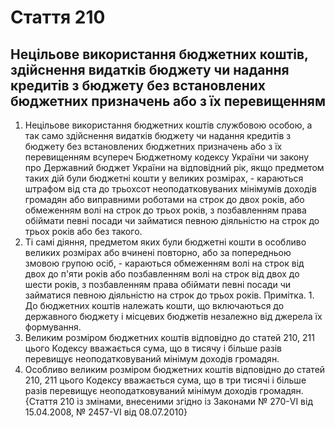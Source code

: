 Cтаття 210
====
Нецільове використання бюджетних коштів, здійснення видатків бюджету чи надання кредитів з бюджету без встановлених бюджетних призначень або з їх перевищенням
----
1. Нецільове використання бюджетних коштів службовою особою, а так само здійснення видатків бюджету чи надання кредитів з бюджету без встановлених бюджетних призначень або з їх перевищенням всупереч Бюджетному кодексу України чи закону про Державний бюджет України на відповідний рік, якщо предметом таких дій були бюджетні кошти у великих розмірах, -
караються штрафом від ста до трьохсот неоподатковуваних мінімумів доходів громадян або виправними роботами на строк до двох років, або обмеженням волі на строк до трьох років, з позбавленням права обіймати певні посади чи займатися певною діяльністю на строк до трьох років або без такого.
2. Ті самі діяння, предметом яких були бюджетні кошти в особливо великих розмірах або вчинені повторно, або за попередньою змовою групою осіб, -
караються обмеженням волі на строк від двох до п'яти років або позбавленням волі на строк від двох до шести років, з позбавленням права обіймати певні посади чи займатися певною діяльністю на строк до трьох років.
Примітка. 1. До бюджетних коштів належать кошти, що включаються до державного бюджету і місцевих бюджетів незалежно від джерела їх формування.
2. Великим розміром бюджетних коштів відповідно до статей 210, 211 цього Кодексу вважається сума, що в тисячу і більше разів перевищує неоподатковуваний мінімум доходів громадян.
3. Особливо великим розміром бюджетних коштів відповідно до статей 210, 211 цього Кодексу вважається сума, що в три тисячі і більше разів перевищує неоподатковуваний мінімум доходів громадян.
{Стаття 210 із змінами, внесеними згідно із Законами № 270-VI від 15.04.2008, № 2457-VI від 08.07.2010}
